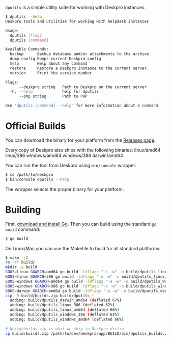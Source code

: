 `dputils` is a simple utility suite for working with Deskpro instances.

```bash
$ dputils --help                                                                                                                                                                     (master+) 16:10:54
Deskpro tools and utilities for working with helpdesk instances

Usage:
  dputils [flags]
  dputils [command]

Available Commands:
  backup      Backup database and/or attachments to the archive
  dump_config Dumps current Deskpro config
  help        Help about any command
  restore     Restore a Deskpro instance to the current server.
  version     Print the version number

Flags:
      --deskpro string   Path to Deskpro on the current server
  -h, --help             help for dputils
      --php string       Path to PHP

Use "dputils [command] --help" for more information about a command.
```

# Official Builds

You can download the binary for your platform from the [Releases page](https://github.com/deskpro/dputils/releases).

Every copy of Deskpro also ships with the following binaries: linux/amd64 linux/386 windows/amd64 windows/386 darwin/amd64

You can run the tool from Deskpro using `bin/console` wrapper:

```bash
$ cd /path/to/deskpro
$ bin/console dputils --help
```

The wrapper selects the proper binary for your platform.

# Building

First, [download and install Go](https://golang.org/doc/install). Then you can build using the standard `go build` command:

```bash
$ go build
```

On Linux/Mac you can use the Makefile to build for all standard platforms:

```bash
$ make -j8
rm -rf build/
mkdir -p build
GOOS=linux GOARCH=amd64 go build -ldflags "-s -w" -o build/dputils_linux_amd64
GOOS=linux GOARCH=386 go build -ldflags "-s -w" -o build/dputils_linux_386
GOOS=windows GOARCH=amd64 go build -ldflags "-s -w" -o build/dputils_windows_amd64
GOOS=windows GOARCH=386 go build -ldflags "-s -w" -o build/dputils_windows_386
GOOS=darwin GOARCH=amd64 go build -ldflags "-s -w" -o build/dputils_darwin_amd64
zip -9 build/builds.zip build/dputils_*
  adding: build/dputils_darwin_amd64 (deflated 67%)
  adding: build/dputils_linux_386 (deflated 62%)
  adding: build/dputils_linux_amd64 (deflated 66%)
  adding: build/dputils_windows_386 (deflated 62%)
  adding: build/dputils_windows_amd64 (deflated 66%)
  
# build/builds.zip is what we ship in Deskpro distro
cp build/builds.zip /path/to/dev/deskpro/app/BUILD/bin/dputils_builds.zip
```
